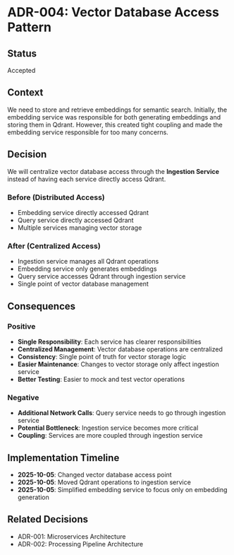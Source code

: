 # ADR-004: Vector Database Access Pattern

## Status
Accepted

## Context
We need to store and retrieve embeddings for semantic search. Initially, the embedding service was responsible for both generating embeddings and storing them in Qdrant. However, this created tight coupling and made the embedding service responsible for too many concerns.

## Decision
We will centralize vector database access through the **Ingestion Service** instead of having each service directly access Qdrant.

### Before (Distributed Access)
- Embedding service directly accessed Qdrant
- Query service directly accessed Qdrant
- Multiple services managing vector storage

### After (Centralized Access)
- Ingestion service manages all Qdrant operations
- Embedding service only generates embeddings
- Query service accesses Qdrant through ingestion service
- Single point of vector database management

## Consequences

### Positive
- **Single Responsibility**: Each service has clearer responsibilities
- **Centralized Management**: Vector database operations are centralized
- **Consistency**: Single point of truth for vector storage logic
- **Easier Maintenance**: Changes to vector storage only affect ingestion service
- **Better Testing**: Easier to mock and test vector operations

### Negative
- **Additional Network Calls**: Query service needs to go through ingestion service
- **Potential Bottleneck**: Ingestion service becomes more critical
- **Coupling**: Services are more coupled through ingestion service

## Implementation Timeline
- **2025-10-05**: Changed vector database access point
- **2025-10-05**: Moved Qdrant operations to ingestion service
- **2025-10-05**: Simplified embedding service to focus only on embedding generation

## Related Decisions
- ADR-001: Microservices Architecture
- ADR-002: Processing Pipeline Architecture
